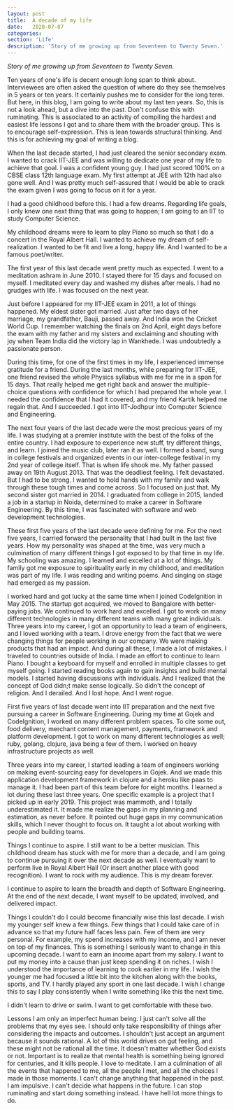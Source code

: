 ```yaml
---
layout: post
title:  A decade of my life
date:   2020-07-07
categories:
section: 'Life'
description: 'Story of me growing up from Seventeen to Twenty Seven.'
---
```

*Story of me growing up from Seventeen to Twenty Seven.*

Ten years of one's life is decent enough long span to think about. Interviewees are often asked the question of where do they see themselves in 5 years or ten years. It certainly pushes me to consider for the long term. But here, in this blog, I am going to write about my last ten years. So, this is not a look ahead, but a dive into the past. Don't confuse this with ruminating. This is associated to an activity of compiling the hardest and easiest life lessons I got and to share them with the broader group. This is to encourage self-expression. This is lean towards structural thinking. And this is for achieving my goal of writing a blog.

When the last decade started, I had just cleared the senior secondary exam. I wanted to crack IIT-JEE and was willing to dedicate one year of my life to achieve that goal. I was a confident young guy. I had just scored 100% on a CBSE class 12th language exam. My first attempt at JEE with 12th had also gone well. And I was pretty much self-assured that I would be able to crack the exam given I was going to focus on it for a year.

I had a good childhood before this. I had a few dreams. Regarding life goals, I only knew one next thing that was going to happen; I am going to an IIT to study Computer Science. 

My childhood dreams were to learn to play Piano so much so that I do a concert in the Royal Albert Hall. I wanted to achieve my dream of self-realization. I wanted to be fit and live a long, happy life. And I wanted to be a famous poet/writer.

The first year of this last decade went pretty much as expected. I went to a meditation ashram in June 2010. I stayed there for 15 days and focused on myself. I meditated every day and washed my dishes after meals. I had no grudges with life. I was focused on the next year.

Just before I appeared for my IIT-JEE exam in 2011, a lot of things happened. My eldest sister got married. Just after two days of her marriage, my grandfather, Bauji, passed away. And India won the Cricket World Cup. I remember watching the finals on 2nd April, eight days before the exam with my father and my sisters and exclaiming and shouting with joy when Team India did the victory lap in Wankhede. I was undoubtedly a passionate person.

During this time, for one of the first times in my life, I experienced immense gratitude for a friend. During the last months, while preparing for  IIT-JEE, one friend revised the whole Physics syllabus with me for me in a span for 15 days. That really helped me get right back and answer the multiple-choice questions with confidence for which I had prepared the whole year. I needed the confidence that I had it covered, and my friend Kartik helped me regain that. And I succeeded. I got into IIT-Jodhpur into Computer Science and Engineering.

The next four years of the last decade were the most precious years of my life. I was studying at a premier institute with the best of the folks of the entire country. I had exposure to experience new stuff, try different things, and learn. I joined the music club, later ran it as well. I formed a band, sung in college festivals and organized events in our inter-college festival in my 2nd year of college itself. That is when life shook me. My father passed away on 19th August 2013. That was the deadliest feeling. I felt devastated. But I had to be strong. I wanted to hold hands with my family and walk through these tough times and come across. So I focused on just that. My second sister got married in 2014. I graduated from college in 2015, landed a job in a startup in Noida, determined to make a career in Software Engineering. By this time, I was fascinated with software and web development technologies.

These first five years of the last decade were defining for me. For the next five years, I carried forward the personality that I had built in the last five years. How my personality was shaped at the time, was very much a culmination of many different things I got exposed to by that time in my life. My schooling was amazing. I learned and excelled at a lot of things. My family got me exposure to spirituality early in my childhood, and meditation was part of my life. I was reading and writing poems. And singing on stage had emerged as my passion.

I worked hard and got lucky at the same time when I joined CodeIgnition in May 2015. The startup got acquired, we moved to Bangalore with better-paying jobs. We continued to work hard and excelled. I got to work on many different technologies in many different teams with many great individuals. Three years into my career, I got an opportunity to lead a team of engineers, and I loved working with a team. I drove energy from the fact that we were changing things for people working in our company. We were making products that had an impact. And during all these, I made a lot of mistakes. I traveled to countries outside of India. I made an effort to continue to learn Piano. I bought a keyboard for myself and enrolled in multiple classes to get myself going. I started reading books again to gain insights and build mental models. I started having discussions with individuals. And I realized that the concept of God didn;t make sense logically. So didn't the concept of religion. And I derailed. And I lost hope. And I went rogue.

First five years of last decade went into IIT preparation and the next five pursuing a career in Software Engineering. During my time at Gojek and CodeIgnition, I worked on many different problem spaces. To cite some out, food delivery, merchant content management, payments, framework and platform development. I got to work on many different technologies as well; ruby, golang, clojure, java being a few of them. I worked on heavy infrastructure projects as well.

Three years into my career, I started leading a team of engineers working on making event-sourcing easy for developers in Gojek. And we made this application development framework in clojure and a heroku like paas to manage it. I had been part of this team before for eight months. I learned a lot during these last three years. One specific example is a project that I picked up in early 2019. This project was mammoth, and I totally underestimated it. It made me realize the gaps in my planning and estimation, as never before. It pointed out huge gaps in my communication skills, which I never thought to focus on. It taught a lot about working with people and building teams.

Things I continue to aspire.
I still want to be a better musician. This childhood dream has stuck with me for more than a decade, and I am going to continue pursuing it over the next decade as well. I eventually want to perform live in Royal Albert Hall (Or insert another place with good recognition). I want to rock with my audience. This is my dream forever.

I continue to aspire to learn the breadth and depth of Software Engineering. At the end of the next decade, I want myself to be updated, involved, and delivered impact.

Things I couldn't do
I could become financially wise this last decade. I wish my younger self knew a few things. Few things that I could take care of in advance so that my future half faces less pain. Few of them are very personal. For example, my spend increases with my income, and I am never on top of my finances. This is something I seriously want to change in this upcoming decade. I want to earn an income apart from my salary. I want to put my money into a cause than just keep spending it on riches. 
I wish I understood the importance of learning to cook earlier in my life. I wish the younger me had focused a little bit into the kitchen along with the books, sports, and TV.
I hardly played any sport in one last decade. I wish I change this to say I play consistently when I write something like this the next time.


I didn't learn to drive or swim. I want to get comfortable with these two. 


Lessons
I am only an imperfect human being. I just can't solve all the problems that my eyes see. I should only take responsibility of things after considering the impacts and outcomes. I shouldn't just accept an argument because it sounds rational. A lot of this world drives on gut feeling, and these might not be rational all the time. It doesn't matter whether God exists or not. Important is to realize that mental health is something being ignored for centuries, and it kills people. I love to meditate. I am a culmination of all the events that happened to me, all the people I met, and all the choices I made in those moments. I can't change anything that happened in the past. I am impulsive. I can't decide what happens in the future. I can stop ruminating and start doing something instead. I have hell lot more things to do.

